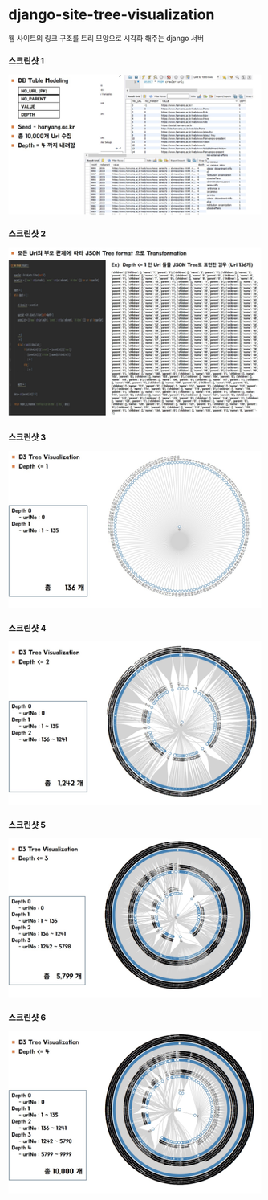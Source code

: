 # django-site-tree-visualization
웹 사이트의 링크 구조를 트리 모양으로 시각화 해주는 django 서버


### 스크린샷 1
<div>
  <div width='80%'>
    <img src='./screenshots/screenshot1.jpg'>
  </div>
</div>

### 스크린샷 2
<div>
  <div width='80%'>
    <img src='./screenshots/screenshot2.jpg'>
  </div>
</div>

### 스크린샷 3
<div>
  <div width='80%'>
    <img src='./screenshots/screenshot3.jpg'>
  </div>
</div>

### 스크린샷 4
<div>
  <div width='80%'>
    <img src='./screenshots/screenshot4.jpg'>
  </div>
</div>

### 스크린샷 5
<div>
  <div width='80%'>
    <img src='./screenshots/screenshot5.jpg'>
  </div>
</div>


### 스크린샷 6
<div>
  <div width='80%'>
    <img src='./screenshots/screenshot6.jpg'>
  </div>
</div>
